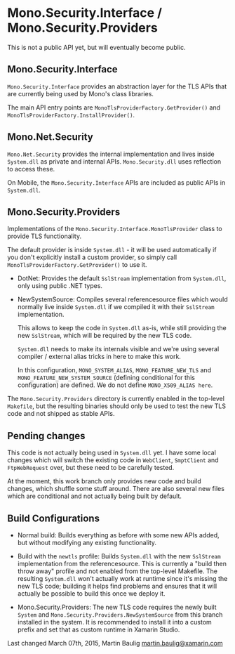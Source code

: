 Mono.Security.Interface / Mono.Security.Providers
=================================================

This is not a public API yet, but will eventually become public.


Mono.Security.Interface
-----------------------

`Mono.Security.Interface` provides an abstraction layer for the TLS
APIs that are currently being used by Mono's class libraries.

The main API entry points are `MonoTlsProviderFactory.GetProvider()`
and `MonoTlsProviderFactory.InstallProvider()`.

Mono.Net.Security
-----------------

`Mono.Net.Security` provides the internal implementation and lives
inside `System.dll` as private and internal APIs.  `Mono.Security.dll`
uses reflection to access these.

On Mobile, the `Mono.Security.Interface` APIs are included as public
APIs in `System.dll`.

Mono.Security.Providers
-----------------------

Implementations of the `Mono.Security.Interface.MonoTlsProvider` class
to provide TLS functionality.

The default provider is inside `System.dll` - it will be used automatically
if you don't explicitly install a custom provider, so simply call
`MonoTlsProviderFactory.GetProvider()` to use it.

* DotNet:
  Provides the default `SslStream` implementation from `System.dll`, only using
  public .NET types.
  
* NewSystemSource:
  Compiles several referencesource files which would normally live inside
  `System.dll` if we compiled it with their `SslStream` implementation.
  
  This allows to keep the code in `System.dll` as-is, while still providing the
  new `SslStream`, which will be required by the new TLS code.
  
  `System.dll` needs to make its internals visible and we're using several compiler /
  external alias tricks in here to make this work.
  
  In this configuration, `MONO_SYSTEM_ALIAS`, `MONO_FEATURE_NEW_TLS` and
  `MONO_FEATURE_NEW_SYSTEM_SOURCE` (defining conditional for this configuration)
  are defined.  We do not define `MONO_X509_ALIAS here`.
  
The `Mono.Security.Providers` directory is currently enabled in the top-level `Makefile`,
but the resulting binaries should only be used to test the new TLS code and not shipped as stable APIs.

Pending changes
---------------

This code is not actually being used in `System.dll` yet.  I have some
local changes which will switch the existing code in `WebClient`,
`SmptClient` and `FtpWebRequest` over, but these need to be carefully
tested.

At the moment, this work branch only provides new code and build
changes, which shuffle some stuff around.  There are also several
new files which are conditional and not actually being built by
default.

Build Configurations
--------------------

* Normal build:
  Builds everything as before with some new APIs added, but without
  modifying any existing functionality.
  
* Build with the `newtls` profile:
  Builds `System.dll` with the new `SslStream` implementation from the
  referencesource.  This is currently a "build then throw away" profile
  and not enabled from the top-level Makefile.  The resulting `System.dll`
  won't actually work at runtime since it's missing the new TLS code;
  building it helps find problems and ensures that it will actually
  be possible to build this once we deploy it.

* Mono.Security.Providers:
  The new TLS code requires the newly built `System` and `Mono.Security.Providers.NewSystemSource`
  from this branch installed in the system.  It is recommended to install it
  into a custom prefix and set that as custom runtime in Xamarin Studio.


Last changed March 07th, 2015,
Martin Baulig <martin.baulig@xamarin.com>


